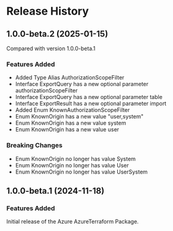 # Release History
    
## 1.0.0-beta.2 (2025-01-15)
Compared with version 1.0.0-beta.1
    
### Features Added

  - Added Type Alias AuthorizationScopeFilter
  - Interface ExportQuery has a new optional parameter authorizationScopeFilter
  - Interface ExportQuery has a new optional parameter table
  - Interface ExportResult has a new optional parameter import
  - Added Enum KnownAuthorizationScopeFilter
  - Enum KnownOrigin has a new value "user,system"
  - Enum KnownOrigin has a new value system
  - Enum KnownOrigin has a new value user

### Breaking Changes

  - Enum KnownOrigin no longer has value System
  - Enum KnownOrigin no longer has value User
  - Enum KnownOrigin no longer has value UserSystem
    
    
## 1.0.0-beta.1 (2024-11-18)

### Features Added

Initial release of the Azure AzureTerraform Package.
